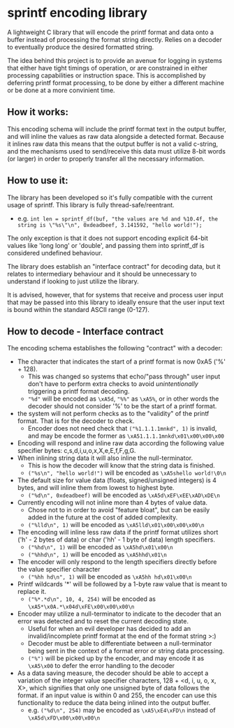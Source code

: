 # sprintf encoding library
A lightweight C library that will encode the printf format and data onto a buffer instead of processing the format string directly. Relies on a decoder to eventually produce the desired formatted string.   

The idea behind this project is to provide an avenue for logging in systems that either have tight timings of operation, or are constrained in either processing capabilities or instruction space. This is accomplished by deferring printf format processing, to be done by either a different machine or be done at a more convinient time.

## How it works:
This encoding schema will include the printf format text in the output buffer, and will inline the values as raw data alongside a detected format. Because it inlines raw data this means that the output buffer is not a valid c-string, and the mechanisms used to send/receive this data must utilize 8-bit words (or larger) in order to properly transfer all the necessary information.

## How to use it:
The library has been developed so it's fully compatible with the current usage of sprintf. This library is fully thread-safe/reentrant.  
* e.g. `int len = sprintf_df(buf, "the values are %d and %10.4f, the string is \"%s\"\n", 0xdeadbeef, 3.141592, "hello world!");`

The only exception is that it does not support encoding explicit 64-bit values like 'long long' or 'double', and passing them into sprintf_df is considered undefined behaviour.

The library does establish an "interface contract" for decoding data, but it relates to intermediary behaviour and it should be unnecessary to understand if looking to just utilize the library. 

It is advised, however, that for systems that receive and process user input that may be passed into this library to ideally ensure that the user input text is bound within the standard ASCII range (0-127). 

## How to decode - Interface contract

The encoding schema establishes the following "contract" with a decoder:
 * The character that indicates the start of a printf format is now 0xA5 ('%' + 128). 
   * This was changed so systems that echo/"pass through" user input don't have to perform extra checks to avoid _unintentionally_ triggering a printf format decoding.
   * `"%d"` will be encoded as `\xA5d`, `"%%"` as `\xA5%`, or in other words the decoder should not consider '%' to be the start of a printf format.
 * the system will not perform checks as to the "validity" of the printf format. That is for the decoder to check.
   * Encoder does not need check that `("%1.1.1.1mnkd", 1)` is invalid, and may be encode the former as `\xA51.1.1.1mnkd\x01\x00\x00\x00`
 * Encoding will respond and inline raw data according the following value specifier bytes: c,s,d,i,u,o,x,X,e,E,f,F,g,G.
 * When inlining string data it will also inline the null-terminator. 
   * This is how the decoder will know that the string data is finished.
   * `("%s\n", "hello world!")` will be encoded as `\xA5shello world!\0\n`
 * The default size for value data (floats, signed/unsigned integers) is 4 bytes, and will inline them from lowest to highest byte.
   * `("%d\n", 0xdeadbeef)` will be encoded as `\xA5d\xEF\xEE\xAD\xDE\n`
 * Currently encoding will not inline more than 4 bytes of value data.
   * Chose not to in order to avoid "feature bloat", but can be easily added in the future at the cost of added complexity.
   * `("%lld\n", 1)` will be encoded as `\xA5lld\x01\x00\x00\x00\n`
 * The encoding will inline less raw data if the printf format utilizes short ('h' - 2 bytes of data) or char ('hh' - 1 byte of data) length specifiers.
   * `("%hd\n", 1)` will be encoded as `\xA5hd\x01\x00\n`
   * `("%hhd\n", 1)` will be encoded as `\xA5hhd\x01\n`
 * The encoder will only respond to the length specifiers directly before the value specifier character
   * `("%hh hd\n", 1)` will be encoded as `\xA5hh hd\x01\x00\n`
 * Printf wildcards '*' will be followed by a 1-byte raw value that is meant to replace it.
   * `("%*.*d\n", 10, 4, 254)` will be encoded as `\xA5*\x0A.*\x04d\xFE\x00\x00\x00\n`
 * Encoder may utilize a null-terminator to indicate to the decoder that an error was detected and to reset the current decoding state.
   * Useful for when an evil developer has decided to add an invalid/incomplete printf format at the end of the format string >:)
   * Decoder must be able to differentiate between a null-terminator being sent in the context of a format error or string data processing.
   * `("%")` will be picked up by the encoder, and may encode it as `\xA5\x00` to defer the error handling to the decoder
 * As a data saving measure, the decoder should be able to accept a variation of the integer value specifier characters, 128 + <d, i, u, o, x, X>, which signifies that only one unsigned byte of data follows the format. if an input value is within 0 and 255, the encoder can use this functionality to reduce the data being inlined into the output buffer.
     * e.g. `("%d\n", 254)` may be encoded as `\xA5\xE4\xFD\n` instead of `\xA5d\xFD\x00\x00\x00\n`
     
